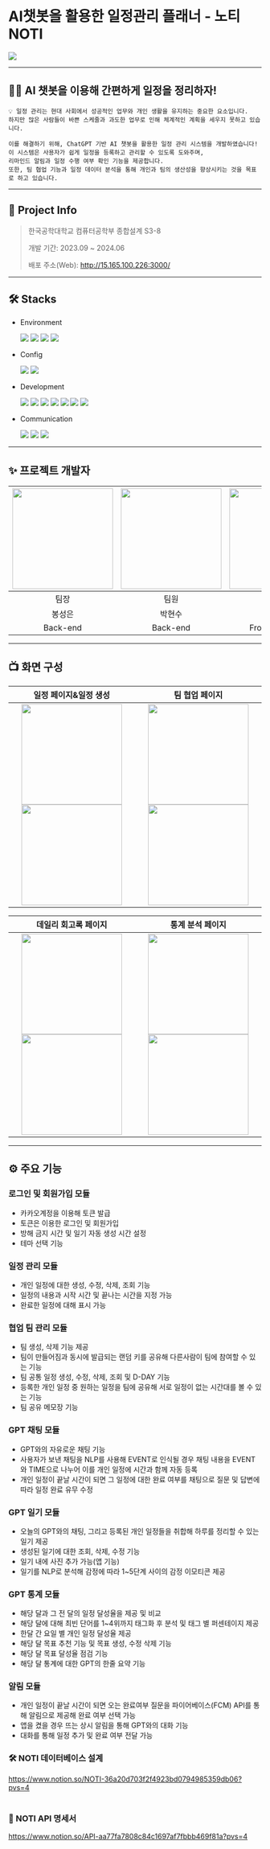 # AI챗봇을 활용한 일정관리 플래너 - 노티 NOTI

<img src="https://github.com/user-attachments/assets/5b4f05a6-8d63-4c24-ad13-5436ec55e931">

***
## 🙋🏻 AI 챗봇을 이용해 간편하게 일정을 정리하자!
```
💡 일정 관리는 현대 사회에서 성공적인 업무와 개인 생활을 유지하는 중요한 요소입니다.
하지만 많은 사람들이 바쁜 스케줄과 과도한 업무로 인해 체계적인 계획을 세우지 못하고 있습니다.

이를 해결하기 위해, ChatGPT 기반 AI 챗봇을 활용한 일정 관리 시스템을 개발하였습니다!
이 시스템은 사용자가 쉽게 일정을 등록하고 관리할 수 있도록 도와주며,
리마인드 알림과 일정 수행 여부 확인 기능을 제공합니다.
또한, 팀 협업 기능과 일정 데이터 분석을 통해 개인과 팀의 생산성을 향상시키는 것을 목표로 하고 있습니다.
```

***

## 📃 Project Info
> 한국공학대학교 컴퓨터공학부 종합설계 S3-8
> 
> 개발 기간: 2023.09 ~ 2024.06
>
> 배포 주소(Web): http://15.165.100.226:3000/

***

## 🛠️ Stacks
- Environment
  
  <img src="https://img.shields.io/badge/Visual Studio Code-007ACC?style=for-the-badge&logo=Visual Studio Code&logoColor=white"/> <img src="https://img.shields.io/badge/git-F05032?style=for-the-badge&logo=git&logoColor=white"> <img src="https://img.shields.io/badge/github-181717?style=for-the-badge&logo=github&logoColor=white"> <img src="https://img.shields.io/badge/gitkraken-179287?style=for-the-badge&logo=gitkraken&logoColor=white">

- Config
  
  <img src="https://img.shields.io/badge/npm-CB3837?style=for-the-badge&logo=npm&logoColor=white"/> <img src="https://img.shields.io/badge/Node.js-339933?style=for-the-badge&logo=Node.js&logoColor=white"/>
 
- Development
  
  <img src="https://img.shields.io/badge/javascript-F7DF1E?style=for-the-badge&logo=javascript&logoColor=black"> <img src="https://img.shields.io/badge/react-61DAFB?style=for-the-badge&logo=react&logoColor=black"> <img src="https://img.shields.io/badge/React Native-61DAFB?style=for-the-badge&logo=React&logoColor=black"/> <img src="https://img.shields.io/badge/java-007396?style=for-the-badge&logo=java&logoColor=white"> <img src="https://img.shields.io/badge/Spring-6DB33F?style=for-the-badge&logo=Spring&logoColor=white"/> <img src="https://img.shields.io/badge/mysql-4479A1?style=for-the-badge&logo=mysql&logoColor=white"> <img src="https://img.shields.io/badge/amazonaws-232F3E?style=for-the-badge&logo=amazonaws&logoColor=white"> 
  
- Communication
  
  <img src="https://img.shields.io/badge/notion-000000?style=for-the-badge&logo=notion&logoColor=white"> <img src="https://img.shields.io/badge/slack-4A154B?style=for-the-badge&logo=slack&logoColor=white"> <img src="https://img.shields.io/badge/discord-5865F2?style=for-the-badge&logo=discord&logoColor=white">
  
***

## ✨ 프로젝트 개발자
|<img src="https://github.com/user-attachments/assets/e360dc37-556b-48da-92b6-83e58bc250cd" width="200" height="200"/>|<img src="https://github.com/user-attachments/assets/2fb5a02d-f41d-4429-a737-bfee321e4ecc" width="200" height="200"/>|<img src="https://github.com/user-attachments/assets/abc4a0f3-fe17-401a-b342-ed4a1c03f40f" width="200" height="200"/>|<img src="https://github.com/user-attachments/assets/28d037a1-31ee-4061-9191-4d60573276fb" width="200" height="200"/>|
|:---:|:---:|:---:|:---:|
|팀장|팀원|팀원|팀원|
|봉성은|박현수|이지현|채서윤|
|Back-end|Back-end|Front-end, Web|Front-end, App|

***

## 📺 화면 구성
|일정 페이지&일정 생성|팀 협업 페이지|
|:---:|:---:|
|<img src="https://github.com/user-attachments/assets/75120990-82f2-47d2-9050-d759dc8ec902" width="200"> <img src="https://github.com/user-attachments/assets/212f5a4e-f5b0-4ec7-8476-21e41d636cba" width="200">|<img src="https://github.com/user-attachments/assets/0cc685dc-9ff9-4eb6-8c01-11b909a1ed95" width="200"> <img src="https://github.com/user-attachments/assets/a22f16f3-ede3-45ef-b4ae-845c565f0fa7" width="200">|

|데일리 회고록 페이지|통계 분석 페이지|
|:---:|:---:|
|<img src="https://github.com/user-attachments/assets/f0caffc3-3008-48c5-847a-3eeaf6cd1445" width="200"> <img src="https://github.com/user-attachments/assets/fd16480a-3102-4ddb-910f-dab26bf4ce47" width="200">|<img src="https://github.com/user-attachments/assets/9316161a-fbca-473c-bbb2-4e8c4c375417" width="200"> <img src="https://github.com/user-attachments/assets/4c8ceb33-e203-4002-b26c-e0396a57b656" width="200">|

***
## ⚙️ 주요 기능

### 로그인 및 회원가입 모듈
- 카카오계정을 이용해 토큰 발급
- 토큰은 이용한 로그인 및 회원가입
- 방해 금지 시간 및 일기 자동 생성 시간 설정
- 테마 선택 기능
### 일정 관리 모듈
- 개인 일정에 대한 생성, 수정, 삭제, 조회 기능
- 일정의 내용과 시작 시간 및 끝나는 시간을 지정 가능
- 완료한 일정에 대해 표시 가능
### 협업 팀 관리 모듈
- 팀 생성, 삭제 기능 제공
- 팀이 만들어짐과 동시에 발급되는 랜덤 키를 공유해 다른사람이 팀에 참여할 수 있는 기능
- 팀 공통 일정 생성, 수정, 삭제, 조회 및 D-DAY 기능
- 등록한 개인 일정 중 원하는 일정을 팀에 공유해 서로 일정이 없는 시간대를 볼 수 있는 기능
- 팀 공유 메모장 기능
### GPT 채팅 모듈
- GPT와의 자유로운 채팅 기능
- 사용자가 보낸 채팅을 NLP를 사용해 EVENT로 인식될 경우 채팅 내용을 EVENT와 TIME으로 나누어 이를 개인 일정에 시간과 함께 자동 등록
- 개인 일정이 끝날 시간이 되면 그 일정에 대한 완료 여부를 채팅으로 질문 및 답변에 따라 일정 완료 유무 수정
### GPT 일기 모듈
- 오늘의 GPT와의 채팅, 그리고 등록된 개인 일정들을 취합해 하루를 정리할 수 있는 일기 제공
- 생성된 일기에 대한 조회, 삭제, 수정 기능
- 일기 내에 사진 추가 가능(앱 기능)
- 일기를 NLP로 분석해 감정에 따라 1~5단계 사이의 감정 이모티콘 제공
### GPT 통계 모듈
- 해당 달과 그 전 달의 일정 달성율을 제공 및 비교
- 해당 달에 대해 최빈 단어를 1~4위까지 태그화 후 분석 및 태그 별 퍼센테이지 제공
- 한달 간 요일 별 개인 일정 달성율 제공
- 해당 달 목표 추천 기능 및 목표 생성, 수정 삭제 기능
- 해당 달 목표 달성율 점검 기능
- 해당 달 통계에 대한 GPT의 한줄 요약 기능
### 알림 모듈
- 개인 일정이 끝날 시간이 되면 오는 완료여부 질문을 파이어베이스(FCM) API를 통해 알림으로 제공해 완료 여부 선택 가능
- 앱을 켰을 경우 뜨는 상시 알림을 통해 GPT와의 대화 기능
- 대화를 통해 일정 추가 및 완료 여부 전달 가능

### 🛠️ NOTI 데이터베이스 설계  <br/>
 https://www.notion.so/NOTI-36a20d703f2f4923bd0794985359db06?pvs=4  <br/>  <br/>
### 📃 NOTI API 명세서  <br/>
 https://www.notion.so/API-aa77fa7808c84c1697af7fbbb469f81a?pvs=4  <br/>
